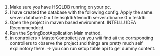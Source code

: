  1. Make sure you have HSQLDB running on your pc.
 2. I have created the database with the following config. Apply the same.
    server.database.0 = file:hsqldb/demodb
    server.dbname.0 = testdb
 3. Open the project in maven based environment. INTELLIJ IDEA Recommendded.
 4. Run the SpringBootApplication Main method.
 5. In controllers > MasterController.java you will find all the corrsponding controllers to observe the project and things are pretty much self explinotory there.
-> you can run setup table api to get dummy content.
